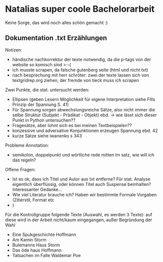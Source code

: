 # Natalias super coole Bachelorarbeit

Keine Sorge, das wird noch alles schön gemacht :)

## Dokumentation .txt Erzählungen

Notizen:
- händische nachkorrektur der texte notwendig, da die p-tags von der website so komisch sind >:-(
- ich musste scrapen, da falsche gutenberg seite (html und nicht txt)
- nach besprechung mit herr schröter: zwei der texte lassen sich von textgridrep.org ziehen, der fremde von tieck muss ich scrapen

Zwei Punkte, die stat. untersucht werden:
- Ellipsen (geben Lesern Möglichkeit für eigene Interpretation siehe Fills Prinzip der Spannung S. 41)
- Für Spannung sorgen abwechslungsreiche Sätze, also nicht immer die selbe Struktur (Subjekt - Prädikat - Objekt) ebd. -> wie lässt sich dieser Punkt in Python untersuchen??
- Fragesätze, aber lohnt sich es bei meinen Textbeispielen??
- konzessive und adversative Konjunktionen erzeugen Spannung ebd. 42
- kurze Sätze siehe iwanenko s 343

Probleme Annotation:
- semikolon, doppelpunkt und wörtliche rede mitten im satz, wie will ich das regeln?


Offene Fragen:
- Ist es ok, dass ich Titel und Autor aus txt entferne? Für stat. Analyse eigentlich überflüssig, oder können Titel auch Suspense beinhalten? Interessanter Gedanke...
- Wie viel Literatur brauche ich? Haben wir bestimmte Formale Vorgaben (Zitierstil, Format etc
- )

Für die Kontrollgruppe folgende Texte (Auswahl, es werden 3 Texte):
auf diese wird in der Arbeit nicht/kaum eingegangen, außer Begründung der Wahl
- Eine Spukgeschichte Hoffmann
- Am Kamin Storm
- Bulemanns Haus Storm
- Das öde haus Hoffmann
- Tatsachen im Falle Waldemar Poe